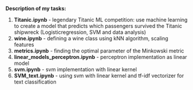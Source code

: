 **Description of my tasks:**
1. **Titanic.ipynb** - legendary Titanic ML competition: use machine learning to create a model that predicts which passengers survived the Titanic shipwreck (Logisticregression, SVM and data analysis)
2. **wine.ipynb** - defining a wine class using kNN algorithm, scaling features
3. **metrics.ipynb** - finding the optimal parameter of the Minkowski metric
4. **linear_models_perceptron.ipynb** - perceptron implementation as linear model
5. **svm.ipynb** - svm implementation with linear kernel
6. **SVM_text.ipynb** - using svm with linear kernel and tf-idf vectorizer for text classification
